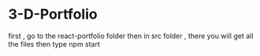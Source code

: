 # 3-D-Portfolio
 first , go to the react-portfolio folder
 then in src folder , there you will get all the files
 then type npm start 
